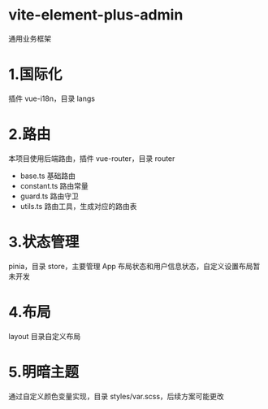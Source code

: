 # vite-element-plus-admin

通用业务框架

# 1.国际化

插件 vue-i18n，目录 langs

# 2.路由

本项目使用后端路由，插件 vue-router，目录 router

- base.ts 基础路由
- constant.ts 路由常量
- guard.ts 路由守卫
- utils.ts 路由工具，生成对应的路由表

# 3.状态管理

pinia，目录 store，主要管理 App 布局状态和用户信息状态，自定义设置布局暂未开发

# 4.布局

layout 目录自定义布局

# 5.明暗主题

通过自定义颜色变量实现，目录 styles/var.scss，后续方案可能更改
